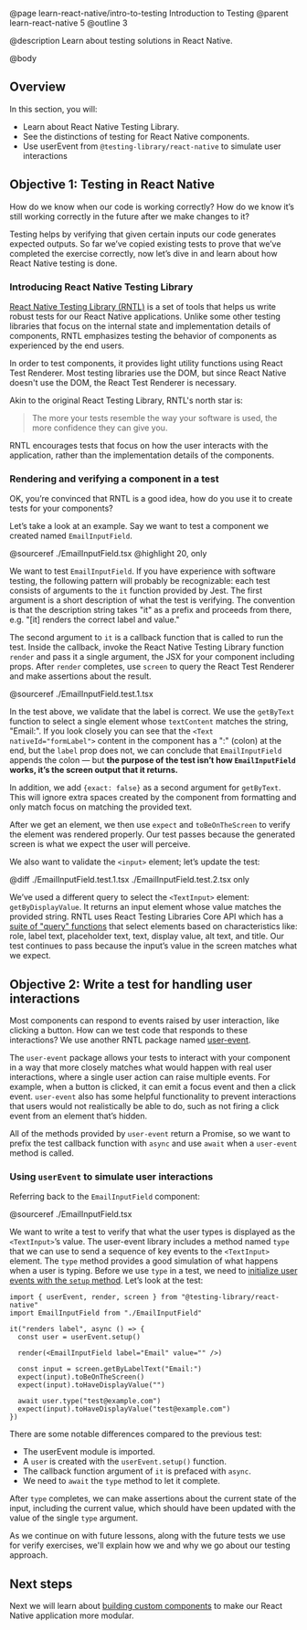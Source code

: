 @page learn-react-native/intro-to-testing Introduction to Testing
@parent learn-react-native 5
@outline 3

@description Learn about testing solutions in React Native.

@body

## Overview

In this section, you will:

- Learn about React Native Testing Library.
- See the distinctions of testing for React Native components.
- Use userEvent from `@testing-library/react-native` to simulate user interactions

## Objective 1: Testing in React Native

How do we know when our code is working correctly? How do we know it’s still working correctly in the future after we make changes to it?

Testing helps by verifying that given certain inputs our code generates expected outputs. So far we’ve copied existing tests to prove that we’ve completed the exercise correctly, now let’s dive in and learn about how React Native testing is done.

### Introducing React Native Testing Library

[React Native Testing Library (RNTL)](https://callstack.github.io/react-native-testing-library/docs/getting-started) is a set of tools that helps us write robust tests for our React Native applications. Unlike some other testing libraries that focus on the internal state and implementation details of components, RNTL emphasizes testing the behavior of components as experienced by the end users.

In order to test components, it provides light utility functions using React Test Renderer. Most testing libraries use the DOM, but since React Native doesn't use the DOM, the React Test Renderer is necessary.

Akin to the original React Testing Library, RNTL's north star is:

> The more your tests resemble the way your software is used, the more confidence they can give you.

RNTL encourages tests that focus on how the user interacts with the application, rather than the implementation details of the components.

### Rendering and verifying a component in a test

OK, you’re convinced that RNTL is a good idea, how do you use it to create tests for your components?

Let’s take a look at an example.
Say we want to test a component we created named `EmailInputField`.

@sourceref ./EmailInputField.tsx
@highlight 20, only

We want to test `EmailInputField`. If you have experience with software testing, the following pattern will probably be recognizable: each test consists of arguments to the `it` function provided by Jest. The first argument is a short description of what the test is verifying. The convention is that the description string takes "it" as a prefix and proceeds from there, e.g. "[it] renders the correct label and value."

The second argument to `it` is a callback function that is called to run the test. Inside the callback, invoke the React Native Testing Library function `render` and pass it a single argument, the JSX for your component including props. After `render` completes, use `screen` to query the React Test Renderer and make assertions about the result.

@sourceref ./EmailInputField.test.1.tsx

In the test above, we validate that the label is correct. We use the `getByText` function to select a single element whose `textContent` matches the string, "Email:". If you look closely you can see that the `<Text nativeId="formLabel">` content in the component has a ":" (colon) at the end, but the `label` prop does not, we can conclude that `EmailInputField` appends the colon — but **the purpose of the test isn’t how `EmailInputField` works, it’s the screen output that it returns.**

In addition, we add `{exact: false}` as a second argument for `getByText`. This will ignore extra spaces created by the component from formatting and only match focus on matching the provided text.

After we get an element, we then use `expect` and `toBeOnTheScreen` to verify the element was rendered properly. Our test passes because the generated screen is what we expect the user will perceive.

We also want to validate the `<input>` element; let’s update the test:

@diff ./EmailInputField.test.1.tsx ./EmailInputField.test.2.tsx only

We’ve used a different query to select the `<TextInput>` element: `getByDisplayValue`. It returns an input element whose value matches the provided string. RNTL uses React Testing Libraries Core API which has a [suite of "query" functions](https://testing-library.com/docs/queries/about) that select elements based on characteristics like: role, label text, placeholder text, text, display value, alt text, and title. Our test continues to pass because the input’s value in the screen matches what we expect.

## Objective 2: Write a test for handling user interactions

Most components can respond to events raised by user interaction, like clicking a button. How can we test code that responds to these interactions? We use another RNTL package named [user-event](https://callstack.github.io/react-native-testing-library/docs/user-event).

The `user-event` package allows your tests to interact with your component in a way that more closely matches what would happen with real user interactions, where a single user action can raise multiple events. For example, when a button is clicked, it can emit a focus event and then a click event. `user-event` also has some helpful functionality to prevent interactions that users would not realistically be able to do, such as not firing a click event from an element that’s hidden.

All of the methods provided by `user-event` return a Promise, so we want to prefix the test callback function with `async` and use `await` when a `user-event` method is called.

### Using `userEvent` to simulate user interactions

Referring back to the `EmailInputField` component:

@sourceref ./EmailInputField.tsx

We want to write a test to verify that what the user types is displayed as the `<TextInput>`’s value. The user-event library includes a method named `type` that we can use to send a sequence of key events to the `<TextInput>` element. The `type` method provides a good simulation of what happens when a user is typing. Before we use `type` in a test, we need to [initialize user events with the `setup` method](https://callstack.github.io/react-native-testing-library/docs/user-event#setup). Let’s look at the test:

```tsx
import { userEvent, render, screen } from "@testing-library/react-native"
import EmailInputField from "./EmailInputField"

it("renders label", async () => {
  const user = userEvent.setup()

  render(<EmailInputField label="Email" value="" />)

  const input = screen.getByLabelText("Email:")
  expect(input).toBeOnTheScreen()
  expect(input).toHaveDisplayValue("")

  await user.type("test@example.com")
  expect(input).toHaveDisplayValue("test@example.com")
})
```

There are some notable differences compared to the previous test:

- The userEvent module is imported.
- A `user` is created with the `userEvent.setup()` function.
- The callback function argument of `it` is prefaced with `async`.
- We need to `await` the `type` method to let it complete.

After `type` completes, we can make assertions about the current state of the input, including the current value, which should have been updated with the value of the single `type` argument.

As we continue on with future lessons, along with the future tests we use for verify exercises, we'll explain how we and why we go about our testing approach.

## Next steps

Next we will learn about [building custom components](./building-custom-components.html) to make our React Native application more modular.
